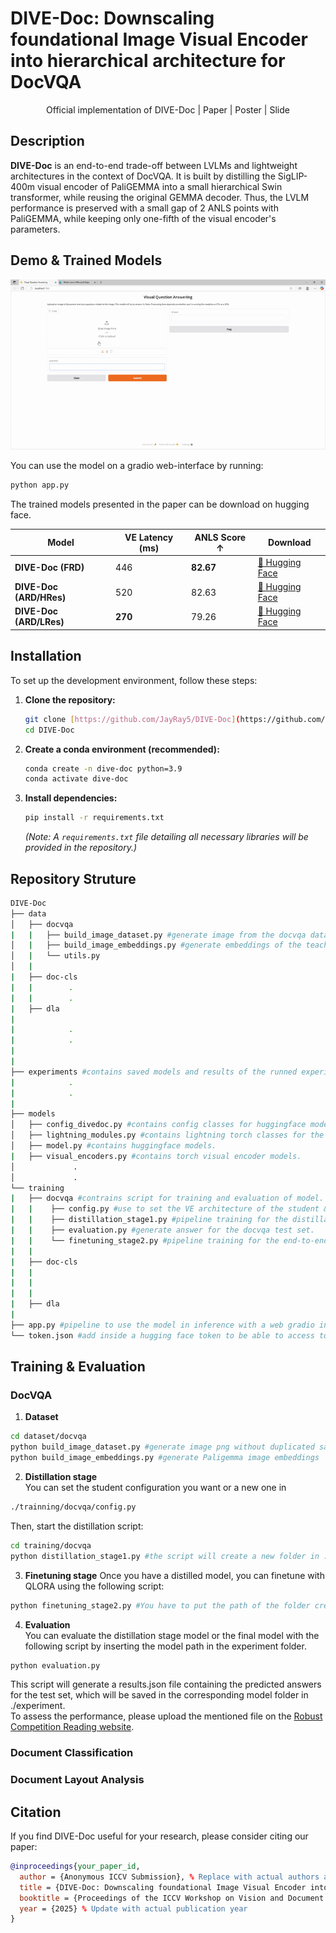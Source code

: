 # DIVE-Doc: Downscaling foundational Image Visual Encoder into hierarchical architecture for DocVQA 
<div align="center">Official implementation of DIVE-Doc | Paper | Poster | Slide </div>

## Description

**DIVE-Doc** is an end-to-end trade-off between LVLMs and lightweight architectures in the context of DocVQA. It is built by distilling the SigLIP-400m visual encoder of PaliGEMMA into a small hierarchical Swin transformer, while reusing the original GEMMA decoder. Thus, the LVLM performance is preserved with a small gap of 2 ANLS points with PaliGEMMA, while keeping only one-fifth of the visual encoder's parameters. 

## Demo & Trained Models

![Alt text for video GIF](./demo_readme.gif)

You can use the model on a gradio web-interface by running:
```bash
python app.py
```
The trained models presented in the paper can be download on hugging face.

| Model                    | VE Latency (ms)| ANLS Score ↑ | Download |
|--------------------------|--------------|----------------|-----|
| **DIVE-Doc (FRD)**       | 446     | **82.67**  |   [🤗 Hugging Face](https://huggingface.co)  |
| **DIVE-Doc (ARD/HRes)**  | 520     | 82.63        |  [🤗 Hugging Face](https://huggingface.co)   |
| **DIVE-Doc (ARD/LRes)**  | **270**    | 79.26       |   [🤗 Hugging Face](https://huggingface.co)  |



## Installation

To set up the development environment, follow these steps:

1.  **Clone the repository:**
    ```bash
    git clone [https://github.com/JayRay5/DIVE-Doc](https://github.com/JayRay5/DIVE-Doc)
    cd DIVE-Doc
    ```
2.  **Create a conda environment (recommended):**
    ```bash
    conda create -n dive-doc python=3.9
    conda activate dive-doc
    ```
3.  **Install dependencies:**
    ```bash
    pip install -r requirements.txt
    ```
    *(Note: A `requirements.txt` file detailing all necessary libraries will be provided in the repository.)*
    
## Repository Struture
```bash
DIVE-Doc
├── data
│   ├── docvqa
|   |   ├── build_image_dataset.py #generate image from the docvqa dataset without dupplicated samples for the distillation stage.
│   |   ├── build_image_embeddings.py #generate embeddings of the teacher paligemma for the distillation stage.
│   |   └── utils.py       
│   |          
|   ├── doc-cls
|   |        .
|   |        .
|   ├── dla
|      
|            .
|            .
|
|
├── experiments #contains saved models and results of the runned experiments
|            .
|            .
|
├── models 
│   ├── config_divedoc.py #contains config classes for huggingface models.
│   ├── lightning_modules.py #contains lightning torch classes for the distillation stage.
│   ├── model.py #contains huggingface models.
|   ├── visual_encoders.py #contains torch visual encoder models.
│             .
│             .
└── training
|   ├── docvqa #contrains script for training and evaluation of model.
|   |    ├── config.py #use to set the VE architecture of the student & hyperparameters for the distillation stage.
|   |    ├── distillation_stage1.py #pipeline training for the distillation stage.
|   |    ├── evaluation.py #generate answer for the docvqa test set.
|   |    └── finetuning_stage2.py #pipeline training for the end-to-end finetuning stage.
|   |
|   ├── doc-cls
|   |
|   |
|   |
|   ├── dla
|
├── app.py #pipeline to use the model in inference with a web gradio interface
└── token.json #add inside a hugging face token to be able to access to the teacher model from huggingface
```
## Training & Evaluation

### DocVQA
1. **Dataset**
```bash
cd dataset/docvqa
python build_image_dataset.py #generate image png without duplicated samples
python build_image_embeddings.py #generate Paligemma image embeddings 
```
2. **Distillation stage** <br>
You can set the student configuration you want or a new one in
```bash
./trainning/docvqa/config.py
```
Then, start the distillation script: 
```bash
cd training/docvqa
python distillation_stage1.py #the script will create a new folder in ./experiments, which will contain the weights of this training stage
```
3. **Finetuning stage**
Once you have a distilled model, you can finetune with QLORA using the following script:
```bash
python finetuning_stage2.py #You have to put the path of the folder created by the distillation pipeline in this script
```
4. **Evaluation** <br>
You can evaluate the distillation stage model or the final model with the following script by inserting the model path in the experiment folder.
```bash
python evaluation.py
```
This script will generate a results.json file containing the predicted answers for the test set, which will be saved in the corresponding model folder in ./experiment. <br>
To assess the performance, please upload the mentioned file on the [Robust Competition Reading website](https://rrc.cvc.uab.es/?ch=17&com=evaluation&task=1).
### Document Classification

### Document Layout Analysis 

## Citation

If you find DIVE-Doc useful for your research, please consider citing our paper:

```bibtex
@inproceedings{your_paper_id,
  author = {Anonymous ICCV Submission}, % Replace with actual authors after blind review
  title = {DIVE-Doc: Downscaling foundational Image Visual Encoder into hierarchical architecture for DocVQA},
  booktitle = {Proceedings of the ICCV Workshop on Vision and Document Intelligence}, % Update with actual workshop name if different
  year = {2025} % Update with actual publication year
}
